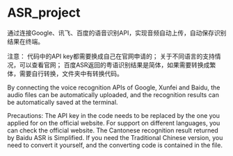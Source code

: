 # ASR_project

通过连接Google、讯飞、百度的语音识别API，实现音频自动上传，自动保存识别结果在终端。

注意：
代码中的API key都需要换成自己在官网申请的；
关于不同语言的支持情况，可以查看官网；
百度ASR返回的粤语识别结果是简体，如果需要转换成繁体，需要自行转换，文件夹中有转换代码。

By connecting the voice recognition APIs of Google, Xunfei and Baidu, the audio files can be automatically uploaded, and the recognition results can be automatically saved at the terminal. 

Precautions:
The API key in the code needs to be replaced by the one you applied for on the official website.
For support on different languages, you can check the official website.
The Cantonese recognition result returned by Baidu ASR is Simplified. If you need the Traditional Chinese version, you need to convert it yourself, and the converting code is contained in the file.
